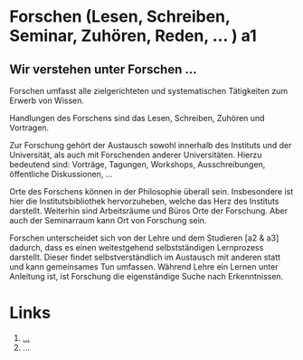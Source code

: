 <!---
   NAME - The NAME of this project is:
ethos

  FILE - The FILENAME of the current file is:
/a1.md

  CREATION - This project was CREATED on:
2017-01-28-16:15:00 UTC

  MODIFICATION - This project was last MODIFIED on:
2017-01-28-16:15:00 UTC

  VERSION - The current VERSION of this project is:
<git-commit-hash>-2017-01-28-16:15:00 UTC

  CREATOR(S) - This project was CREATED by:
Michael Czechowski, Martin Maga

  CONTACT - You can CONTACT the creator(s) or developer(s) of this project at:
E-Mail: mail@martinmaga.de

  COPYRIGHT - The COPYRIGHT holder of this project is:
COPYRIGHT (c) 2016 Martin Maga

  LICENSE - This project is LICENSED under the following license:
Martin Maga 2016 CC BY-SA 4.0 https://creativecommons.org

  SUBFILE – This is a SUBFILE! For more INFORMATION on this project go to:
/README.md
--->

# Forschen (Lesen, Schreiben, Seminar, Zuhören, Reden, … ) a1
## Wir verstehen unter Forschen …

Forschen umfasst alle zielgerichteten und systematischen Tätigkeiten zum Erwerb
von Wissen.

Handlungen des Forschens sind das Lesen, Schreiben, Zuhören und Vortragen.

Zur Forschung gehört der Austausch sowohl innerhalb des Instituts und der
Universität, als auch mit Forschenden anderer Universitäten.
Hierzu bedeutend sind: Vorträge, Tagungen, Workshops, Ausschreibungen,
öffentliche Diskussionen, ...

Orte des Forschens können in der Philosophie überall sein.
Insbesondere ist hier die Institutsbibliothek hervorzuheben, welche das Herz des
Instituts darstellt.
Weiterhin sind Arbeitsräume und Büros Orte der Forschung.
Aber auch der Seminarraum kann Ort von Forschung sein.

Forschen unterscheidet sich von der Lehre und dem Studieren [a2 & a3] dadurch,
dass es einen weitestgehend selbstständigen Lernprozess darstellt.
Dieser findet selbstverständlich im Austausch mit anderen statt und kann
gemeinsames Tun umfassen.
Während Lehre ein Lernen unter Anleitung ist, ist Forschung die
eigenständige Suche nach Erkenntnissen.


# Links
1. […](…)
2. …
